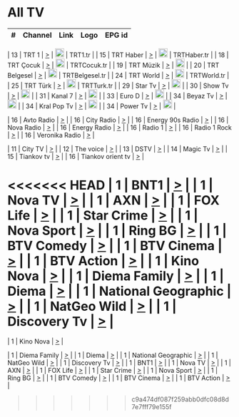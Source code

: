 <h1>All TV</h1>

| #   | Channel        | Link  | Logo | EPG id |
|:---:|:--------------:|:-----:|:----:|:------:|

| 13  | TRT 1            | [>](https://tv-trt1.medya.trt.com.tr/master.m3u8) | <img height="20" src="https://i.imgur.com/j786OLG.png"/> | TRT1.tr |
| 15  | TRT Haber        | [>](https://tv-trthaber.medya.trt.com.tr/master.m3u8) | <img height="20" src="https://i.imgur.com/OVfo8Ab.png"/> | TRTHaber.tr |
| 18  | TRT Çocuk        | [>](https://tv-trtcocuk.medya.trt.com.tr/master.m3u8) | <img height="20" src="https://i.imgur.com/QLFmD6d.png"/> | TRTCocuk.tr |
| 19  | TRT Müzik        | [>](https://tv-trtmuzik.medya.trt.com.tr/master.m3u8) | <img height="20" src="https://i.imgur.com/fIVFCEd.png"/> |
| 20  | TRT Belgesel     | [>](https://tv-trtbelgesel.medya.trt.com.tr/master.m3u8) | <img height="20" src="https://i.imgur.com/MGO87pe.png"/> | TRTBelgesel.tr |
| 24  | TRT World        | [>](https://tv-trtworld.medya.trt.com.tr/master.m3u8) | <img height="20" src="https://i.imgur.com/JEA2xpv.png"/> | TRTWorld.tr |
| 25  | TRT Türk         | [>](https://tv-trtturk.medya.trt.com.tr/master.m3u8) | <img height="20" src="https://i.imgur.com/OSTOQNw.png"/> | TRTTurk.tr |
| 29  | Star Tv   | [>](https://dogus-live.daioncdn.net/startv/startv_360p.m3u8) | <img height="20" src="https://i.imgur.com/IebUZx1.png"/> |
| 30  | Show Tv     | [>](https://ciner-live.daioncdn.net/showtv/showtv.m3u8) | <img height="20" src="https://i.imgur.com/IebUZx1.png"/> |
| 31  | Kanal 7     | [>](https://kanal7-live.daioncdn.net/kanal7/kanal7.m3u8) | <img height="20" src="https://i.imgur.com/IebUZx1.png"/> |
| 33  | Euro D    | [>](https://www.youtube.com/user/KanalD/live) | <img height="20" src="https://i.imgur.com/IebUZx1.png"/> |
| 34  | Beyaz Tv     | [>](https://beyaztv-live.daioncdn.net/beyaztv/beyaztv.m3u8) | <img height="20" src="https://i.imgur.com/IebUZx1.png"/> |
| 34  | Kral Pop Tv     | [>](https://www.youtube.com/watch?v=GuFTuKoXepw) | <img height="20" src="https://i.imgur.com/IebUZx1.png"/> |
| 34  | Power Tv     | [>](https://livetv.powerapp.com.tr/powerTV/powerhd.smil/chunklist.m3u8) | <img height="20" src="https://i.imgur.com/IebUZx1.png"/> |

| 16  | Avto Radio | [>](http://stream.metacast.eu/avtoradio.mp3.m3u) |
| 16  | City Radio | [>](http://stream.metacast.eu/city.aac.m3u) |
| 16  | Energy 90s Radio | [>](http://stream.metacast.eu/energy-90s.m3u) |
| 16  | Nova Radio | [>](http://stream.metacast.eu/nova.aac.m3u) |
| 16  | Energy Radio | [>](http://stream.metacast.eu/nrj.aac.m3u) |
| 16  | Radio 1 | [>](http://stream.metacast.eu/radio1.aac.m3u) |
| 16  | Radio 1 Rock | [>](http://stream.metacast.eu/radio1rock.aac.m3u) |
| 16  | Veronika Radio | [>](http://stream.metacast.eu/veronika.aac.m3u) |

| 11  | City TV | [>](https://tv.city.bg/play/tshls/citytv/index.m3u8) |
| 12  | The voice | [>](https://bss1.neterra.tv/thevoice/thevoice.m3u8) |
| 13  | DSTV | [>](http://46.249.95.140:8081/hls/data.m3u8) |
| 14  | Magic Tv | [>](https://bss1.neterra.tv/magictv/magictv.m3u8) |
| 15  | Tiankov tv | [>](https://streamer103.neterra.tv/tiankov-folk/live.m3u8) |
| 16  | Tiankov orient tv | [>](https://streamer103.neterra.tv/tiankov-orient/live.m3u8) |

<<<<<<< HEAD
| 1 | BNT1 | [>](https://ymkaya.xyz:10755/tv/bnt1/playlist.m3u8?wmsAuthSign=c2VydmVyX3RpbWU9My84LzIwMjUgMTozMzoxMSBQTSZoYXNoX3ZhbHVlPWNJWGJBSzhxSmVyT2c0YVI5VjlSR0E9PSZ2YWxpZG1pbnV0ZXM9NjA=) |
| 1 | Nova TV | [>](https://ymkaya.xyz:10755/tv/novatv/playlist.m3u8?wmsAuthSign=c2VydmVyX3RpbWU9My84LzIwMjUgMTozMzoyMSBQTSZoYXNoX3ZhbHVlPU9rWnpTd2lPS3ZUaXIyUXBuaUloSkE9PSZ2YWxpZG1pbnV0ZXM9NjA=) |
| 1 | AXN | [>](https://ymkaya.xyz:10755/tv/axn/playlist.m3u8?wmsAuthSign=c2VydmVyX3RpbWU9My84LzIwMjUgMTozMzozMSBQTSZoYXNoX3ZhbHVlPTNraVRaY2ZWUnlhVXdZRngrMWkyN2c9PSZ2YWxpZG1pbnV0ZXM9NjA=) |
| 1 | FOX Life | [>](https://ymkaya.xyz:10755/tv/foxlife/playlist.m3u8?wmsAuthSign=c2VydmVyX3RpbWU9My84LzIwMjUgMTozMzo0MCBQTSZoYXNoX3ZhbHVlPUJIb2o4cXViT1VONjI5b2ZWL2k1M2c9PSZ2YWxpZG1pbnV0ZXM9NjA=) |
| 1 | Star Crime | [>](https://ymkaya.xyz:10755/tv/foxcrime/playlist.m3u8?wmsAuthSign=c2VydmVyX3RpbWU9My84LzIwMjUgMTozNDowMSBQTSZoYXNoX3ZhbHVlPXU2L1dVM0hLSWw5NENIL0F5dFhjS2c9PSZ2YWxpZG1pbnV0ZXM9NjA=) |
| 1 | Nova Sport | [>](https://ymkaya.xyz:10755/tv/novasport/playlist.m3u8?wmsAuthSign=c2VydmVyX3RpbWU9My84LzIwMjUgMTozNDoxMSBQTSZoYXNoX3ZhbHVlPTRWeCtvdEVOWGxWbGs3d3g5K0puQUE9PSZ2YWxpZG1pbnV0ZXM9NjA=) |
| 1 | Ring BG | [>](https://ymkaya.xyz:10755/tv/ringbg/playlist.m3u8?wmsAuthSign=c2VydmVyX3RpbWU9My84LzIwMjUgMTozNDoyMSBQTSZoYXNoX3ZhbHVlPVZNVEM0OE15WFFMYXhHR3lUdXRWK2c9PSZ2YWxpZG1pbnV0ZXM9NjA=) |
| 1 | BTV Comedy | [>](https://ymkaya.xyz:10755/tv/btvcomedy/playlist.m3u8?wmsAuthSign=c2VydmVyX3RpbWU9My84LzIwMjUgMTozNDozMSBQTSZoYXNoX3ZhbHVlPXRiUHBnam9jaTl6MU9USVJoZTZHaFE9PSZ2YWxpZG1pbnV0ZXM9NjA=) |
| 1 | BTV Cinema | [>](https://ymkaya.xyz:10755/tv/btvcinema/playlist.m3u8?wmsAuthSign=c2VydmVyX3RpbWU9My84LzIwMjUgMTozNDo0MSBQTSZoYXNoX3ZhbHVlPWNubEY0dXRNQytlODV2MEVmaFdER2c9PSZ2YWxpZG1pbnV0ZXM9NjA=) |
| 1 | BTV Action | [>](https://ymkaya.xyz:10755/tv/btvaction/playlist.m3u8?wmsAuthSign=c2VydmVyX3RpbWU9My84LzIwMjUgMTozNDo1MCBQTSZoYXNoX3ZhbHVlPUN5QjhDYW5NYjB1dnAyZVNlMWdFU3c9PSZ2YWxpZG1pbnV0ZXM9NjA=) |
| 1 | Kino Nova | [>](https://ymkaya.xyz:10755/tv/kinonova/playlist.m3u8?wmsAuthSign=c2VydmVyX3RpbWU9My84LzIwMjUgMTozNTowMCBQTSZoYXNoX3ZhbHVlPVgxRWRxMFo3dnlReWoyTzRWZ244bnc9PSZ2YWxpZG1pbnV0ZXM9NjA=) |
| 1 | Diema Family | [>](https://ymkaya.xyz:10755/tv/diemafamily/playlist.m3u8?wmsAuthSign=c2VydmVyX3RpbWU9My84LzIwMjUgMTozNToxMCBQTSZoYXNoX3ZhbHVlPW1USEI0dDV2T05GTjd6V0FydmZLaXc9PSZ2YWxpZG1pbnV0ZXM9NjA=) |
| 1 | Diema | [>](https://ymkaya.xyz:10755/tv/diema/playlist.m3u8?wmsAuthSign=c2VydmVyX3RpbWU9My84LzIwMjUgMTozNjowNCBQTSZoYXNoX3ZhbHVlPVVjaGsyUGdsUW1hK3Jod25lcVRMR1E9PSZ2YWxpZG1pbnV0ZXM9NjA=) |
| 1 | National Geographic | [>](https://ymkaya.xyz:10755/tv/natgeo/playlist.m3u8?wmsAuthSign=c2VydmVyX3RpbWU9My84LzIwMjUgMTozNjoxNCBQTSZoYXNoX3ZhbHVlPWIzYVhZVVo1bkFIT2dFalRWem5SQVE9PSZ2YWxpZG1pbnV0ZXM9NjA=) |
| 1 | NatGeo Wild | [>](https://ymkaya.xyz:10755/tv/natgeowild/playlist.m3u8?wmsAuthSign=c2VydmVyX3RpbWU9My84LzIwMjUgMTozNjoyNCBQTSZoYXNoX3ZhbHVlPVJZSmRISG1rVkczUkJjVUs2eXpNbVE9PSZ2YWxpZG1pbnV0ZXM9NjA=) |
| 1 | Discovery Tv | [>](https://ymkaya.xyz:10755/tv/discovery/playlist.m3u8?wmsAuthSign=c2VydmVyX3RpbWU9My84LzIwMjUgMTozNjozMyBQTSZoYXNoX3ZhbHVlPUdVU3Jvb0hNU2d3aXZkYjN4cm52eHc9PSZ2YWxpZG1pbnV0ZXM9NjA=) |
=======


| 1 | Kino Nova | [>](https://ymkaya.xyz:11336/tv/kinonova/playlist.m3u8?wmsAuthSign=c2VydmVyX3RpbWU9MS8yLzIwMjUgNDo0MDoyMCBBTSZoYXNoX3ZhbHVlPWlFS1FrWEtMMVRFM3l5YklUWUJQUHc9PSZ2YWxpZG1pbnV0ZXM9NjA=) |

| 1 | Diema Family | [>](https://ymkaya.xyz:11336/tv/diemafamily/playlist.m3u8?wmsAuthSign=c2VydmVyX3RpbWU9MS8yLzIwMjUgNDo0MDozMCBBTSZoYXNoX3ZhbHVlPUVUaTVKTldvZTF5WVVCM0YwL21kaXc9PSZ2YWxpZG1pbnV0ZXM9NjA=) |
| 1 | Diema | [>](https://ymkaya.xyz:11336/tv/diema/playlist.m3u8?wmsAuthSign=c2VydmVyX3RpbWU9MS8yLzIwMjUgNDo0MDo0MCBBTSZoYXNoX3ZhbHVlPVlYMWVJT2NuUjNpUTBsaytEUFFOS2c9PSZ2YWxpZG1pbnV0ZXM9NjA=) |
| 1 | National Geographic | [>](https://ymkaya.xyz:11336/tv/natgeo/playlist.m3u8?wmsAuthSign=c2VydmVyX3RpbWU9MS8yLzIwMjUgNDo0MTo0MSBBTSZoYXNoX3ZhbHVlPTJQTlVmcG5nYWx0M013eUhGRGxnd0E9PSZ2YWxpZG1pbnV0ZXM9NjA=) |
| 1 | NatGeo Wild | [>](https://ymkaya.xyz:11336/tv/natgeowild/playlist.m3u8?wmsAuthSign=c2VydmVyX3RpbWU9MS8yLzIwMjUgNDo0MTo1MSBBTSZoYXNoX3ZhbHVlPVl1OXZaTTliN0hGWEN3eDBYd1duNkE9PSZ2YWxpZG1pbnV0ZXM9NjA=) |
| 1 | Discovery Tv | [>](https://ymkaya.xyz:11336/tv/discovery/playlist.m3u8?wmsAuthSign=c2VydmVyX3RpbWU9MS8yLzIwMjUgNDo0MjowMSBBTSZoYXNoX3ZhbHVlPWtBQmdLNlY2RmQwWElzMVYzSDJyVkE9PSZ2YWxpZG1pbnV0ZXM9NjA=) |
| 1 | BNT1 | [>](https://ymkaya.xyz:11336/tv/bnt1/playlist.m3u8?wmsAuthSign=c2VydmVyX3RpbWU9MS8yLzIwMjUgNDozODozOCBBTSZoYXNoX3ZhbHVlPVVrMVlRQXpJWlhYeUh6ZFVpSC9NMUE9PSZ2YWxpZG1pbnV0ZXM9NjA=) |
| 1 | Nova TV | [>](https://ymkaya.xyz:11336/tv/novatv/playlist.m3u8?wmsAuthSign=c2VydmVyX3RpbWU9MS8yLzIwMjUgNDozODo0OCBBTSZoYXNoX3ZhbHVlPUVxQjh1a0ZzYkVGZU8zZDFGTzdreVE9PSZ2YWxpZG1pbnV0ZXM9NjA=) |
| 1 | AXN | [>](https://ymkaya.xyz:11336/tv/axn/playlist.m3u8?wmsAuthSign=c2VydmVyX3RpbWU9MS8yLzIwMjUgNDozODo1OCBBTSZoYXNoX3ZhbHVlPUpkWStGY1hkNXhaOVpPZ0thQ0FZL3c9PSZ2YWxpZG1pbnV0ZXM9NjA=) |
| 1 | FOX Life | [>](https://ymkaya.xyz:11336/tv/foxlife/playlist.m3u8?wmsAuthSign=c2VydmVyX3RpbWU9MS8yLzIwMjUgNDozOToxMCBBTSZoYXNoX3ZhbHVlPWt1ZDc1T3AzYlZDTjJnSy9TU0xJZlE9PSZ2YWxpZG1pbnV0ZXM9NjA=) |
| 1 | Star Crime | [>](https://ymkaya.xyz:11336/tv/foxcrime/playlist.m3u8?wmsAuthSign=c2VydmVyX3RpbWU9MS8yLzIwMjUgNDozOToyMCBBTSZoYXNoX3ZhbHVlPXIwVU45Nm9FR1l2enNkTG9TanBxbmc9PSZ2YWxpZG1pbnV0ZXM9NjA=) |
| 1 | Nova Sport | [>](https://ymkaya.xyz:11336/tv/novasport/playlist.m3u8?wmsAuthSign=c2VydmVyX3RpbWU9MS8yLzIwMjUgNDozOTozMCBBTSZoYXNoX3ZhbHVlPXlSZ0UxazVaM0xhSmc0NmR4T0c1T2c9PSZ2YWxpZG1pbnV0ZXM9NjA=) |
| 1 | Ring BG | [>](https://ymkaya.xyz:11336/tv/ringbg/playlist.m3u8?wmsAuthSign=c2VydmVyX3RpbWU9MS8yLzIwMjUgNDozOTo0MCBBTSZoYXNoX3ZhbHVlPTR4aUlFNHVUYWN4enY1WkVuOFZma2c9PSZ2YWxpZG1pbnV0ZXM9NjA=) |
| 1 | BTV Comedy | [>](https://ymkaya.xyz:11336/tv/btvcomedy/playlist.m3u8?wmsAuthSign=c2VydmVyX3RpbWU9MS8yLzIwMjUgNDozOTo1MCBBTSZoYXNoX3ZhbHVlPUtrMTJ2RHNTTUU1RFp1ZkVOdXFSK3c9PSZ2YWxpZG1pbnV0ZXM9NjA=) |
| 1 | BTV Cinema | [>](https://ymkaya.xyz:11336/tv/btvcinema/playlist.m3u8?wmsAuthSign=c2VydmVyX3RpbWU9MS8yLzIwMjUgNDozOTo1OSBBTSZoYXNoX3ZhbHVlPTZWcU9FZW56cG1NM1lrYy8xNE5NeHc9PSZ2YWxpZG1pbnV0ZXM9NjA=) |
| 1 | BTV Action | [>](https://ymkaya.xyz:11336/tv/btvaction/playlist.m3u8?wmsAuthSign=c2VydmVyX3RpbWU9MS8yLzIwMjUgNDo0MDoxMCBBTSZoYXNoX3ZhbHVlPUlDd0ErRkZVWThyMVZwR3c2REdGZ3c9PSZ2YWxpZG1pbnV0ZXM9NjA=) |
>>>>>>> c9a474df087f259abb0dfc08d8d7e7fff79e155f
